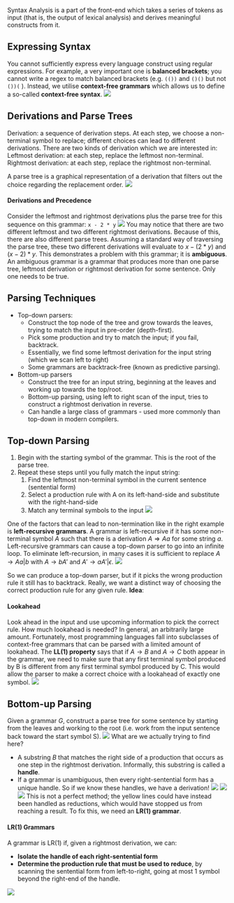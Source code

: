 Syntax Analysis is a part of the front-end which takes a series of tokens as input (that is, the output of lexical analysis) and derives meaningful constructs from it.

## Expressing Syntax
You cannot sufficiently express every language construct using regular expressions. For example, a very important one is **balanced brackets**; you cannot write a regex to match balanced brackets (e.g. `(())` and `()()` but not `())(` ). Instead, we utilise **context-free grammars** which allows us to define a so-called **context-free syntax**.
![](Pasted%20image%2020230303134732.png)
## Derivations and Parse Trees
Derivation: a sequence of derivation steps. At each step, we choose a non-terminal symbol to replace; different choices can lead to different derivations.
There are two kinds of derivation which we are interested in:
Leftmost derivation: at each step, replace the leftmost non-terminal.
Rightmost derivation: at each step, replace the rightmost non-terminal.

A parse tree is a graphical representation of a derivation that filters out the choice regarding the replacement order.
![](Pasted%20image%2020230303134943.png)
#### Derivations and Precedence
Consider the leftmost and rightmost derivations plus the parse tree for this sequence on this grammar:
`x - 2 * y`
![](Pasted%20image%2020230303135443.png)
You may notice that there are two different leftmost and two different rightmost derivations. Because of this, there are also different parse trees. Assuming a standard way of traversing the parse tree, these two different derivations will evaluate to $x - (2 * y)$ and $(x - 2) * y$. This demonstrates a problem with this grammar; it is **ambiguous**.
An ambiguous grammar is a grammar that produces more than one parse tree, leftmost derivation or rightmost derivation for some sentence. Only one needs to be true.
## Parsing Techniques
- Top-down parsers:
	- Construct the top node of the tree and grow towards the leaves, trying to match the input in pre-order (depth-first).
	- Pick some production and try to match the input; if you fail, backtrack.
	- Essentially, we find some leftmost derivation for the input string (which we scan left to right)
	- Some grammars are backtrack-free (known as predictive parsing).
- Bottom-up parsers
	- Construct the tree for an input string, beginning at the leaves and working up towards the top/root.
	- Bottom-up parsing, using left to right scan of the input, tries to construct a rightmost derivation in reverse.
	- Can handle a large class of grammars - used more commonly than top-down in modern compilers.
## Top-down Parsing
1. Begin with the starting symbol of the grammar. This is the root of the parse tree.
2. Repeat these steps until you fully match the input string:
	1. Find the leftmost non-terminal symbol in the current sentence (sentential form)
	2. Select a production rule with A on its left-hand-side and substitute with the right-hand-side
	3. Match any terminal symbols to the input
![](Pasted%20image%2020230303140600.png)

One of the factors that can lead to non-termination like in the right example is **left-recursive grammars**.
A grammar is left-recursive if it has some non-terminal symbol $A$ such that there is a derivation $A \Rightarrow Aa$ for some string $a$. Left-recursive grammars can cause a top-down parser to go into an infinite loop.
To eliminate left-recursion, in many cases it is sufficient to replace $A \rightarrow Aa|b$ with $A \rightarrow bA'$ and $A' \rightarrow aA'|\epsilon$.
![](Pasted%20image%2020230303141441.png)

So we can produce a top-down parser, but if it picks the wrong production rule it still has to backtrack. Really, we want a distinct way of choosing the correct production rule for any given rule. **Idea**:
#### Lookahead
Look ahead in the input and use upcoming information to pick the correct rule.
How much lookahead is needed? In general, an arbitrarily large amount. Fortunately, most programming languages fall into subclasses of context-free grammars that can be parsed with a limited amount of lookahead.
The **LL(1) property** says that if $A \rightarrow B$ and $A \rightarrow C$ both appear in the grammar, we need to make sure that any first terminal symbol produced by B is different from any first terminal symbol produced by C. This would allow the parser to make a correct choice with a lookahead of exactly one symbol.
![](Pasted%20image%2020230303142450.png)

## Bottom-up Parsing
Given a grammar $G$, construct a parse tree for some sentence by starting from the leaves and working to the root (i.e. work from the input sentence back toward the start symbol S).
![](Pasted%20image%2020230303142817.png)
What are we actually trying to find here?
- A substring $B$ that matches the right side of a production that occurs as one step in the rightmost derivation. Informally, this substring is called a **handle**.
- If a grammar is unambiguous, then every right-sentential form has a unique handle. So if we know these handles, we have a derivation!
![](Pasted%20image%2020230303143323.png)
![](Pasted%20image%2020230303143355.png)
![](Pasted%20image%2020230303143524.png)
This is not a perfect method; the yellow lines could have instead been handled as reductions, which would have stopped us from reaching a result. To fix this, we need an **LR(1) grammar**.

#### LR(1) Grammars
A grammar is LR(1) if, given a rightmost derivation, we can:
- **Isolate the handle of each right-sentential form**
- **Determine the production rule that must be used to reduce**, by scanning the sentential form from left-to-right, going at most 1 symbol beyond the right-end of the handle.

![](Pasted%20image%2020230520174626.png)